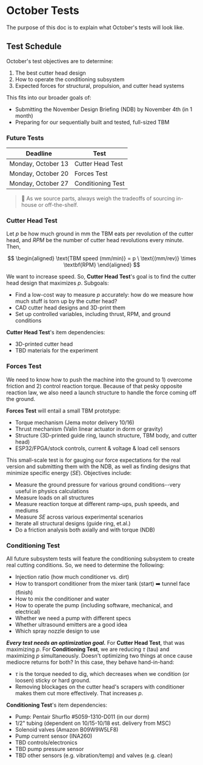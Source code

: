 # October Tests
The purpose of this doc is to explain what October's tests will look like.

## Test Schedule

October's test objectives are to determine:
1. The best cutter head design
2. How to operate the conditioning subsystem
3. Expected forces for structural, propulsion, and cutter head systems

This fits into our broader goals of:
* Submitting the November Design Briefing (NDB) by November 4th (in 1 month)
* Preparing for our sequentially built and tested, full-sized TBM

### Future Tests
| Deadline | Test |
|---|---|
| Monday, October 13 | Cutter Head Test |
| Monday, October 20 | Forces Test|
| Monday, October 27 | Conditioning Test |

> 🚨 As we source parts, always weigh the tradeoffs of sourcing in-house or off-the-shelf. 

### Cutter Head Test

Let *p* be how much ground in mm the TBM eats per revolution of the cutter head, and *RPM* be the number of cutter head revolutions every minute. Then, 

$$
\begin{aligned}
\text{TBM speed (mm/min)} = p \ \text{(mm/rev)} \times \textbf{RPM}
\end{aligned}
$$

We want to increase speed. So, **Cutter Head Test**'s goal is to find the cutter head design that maximizes *p*. 
Subgoals:
* Find a low-cost way to measure *p* accurately: how do we measure how much stuff is torn up by the cutter head?
* CAD cutter head designs and 3D-print them
* Set up controlled variables, including thrust, RPM, and ground conditions

**Cutter Head Test**'s item dependencies:
* 3D-printed cutter head
* TBD materials for the experiment


### Forces Test

We need to know how to push the machine into the ground to 1) overcome friction and 2) control reaction torque.
Because of that pesky opposite reaction law, we also need a launch structure to handle the force coming off the ground.

**Forces Test** will entail a small TBM prototype:
* Torque mechanism (Jema motor delivery 10/16)
* Thrust mechanism (Valin linear actuator in dorm or gravity)
* Structure (3D-printed guide ring, launch structure, TBM body, and cutter head)
* ESP32/FPGA/stock controls, current & voltage & load cell sensors

This small-scale test is for gauging our force expectations for the real version and submitting them with the NDB, as well as finding designs that minimize specific energy (*SE*).
Objectives include:
* Measure the ground pressure for various ground conditions--very useful in physics calculations
* Measure loads on all structures
* Measure reaction torque at different ramp-ups, push speeds, and mediums
* Measure *SE* across various experimental scenarios 
* Iterate all structural designs (guide ring, et.al.)
* Do a friction analysis both axially and with torque (NDB)

### Conditioning Test

All future subsystem tests will feature the conditioning subsystem to create real cutting conditions. So, we need to determine the following:
* Injection ratio (how much conditioner vs. dirt)
* How to transport conditioner from the mixer tank (start) ➡️ tunnel face (finish)
* How to mix the conditioner and water
* How to operate the pump (including software, mechanical, and electrical)
* Whether we need a pump with different specs
* Whether ultrasound emitters are a good idea
* Which spray nozzle design to use

***Every test needs an optimization goal.*** For **Cutter Head Test**, that was maximizing *p*. For **Conditioning Test**, we are reducing $\tau$ (tau) and maximizing *p* simultaneously. 
Doesn't optimizing two things at once cause mediocre returns for both?
In this case, they behave hand-in-hand:
* $\tau$ is the torque needed to dig, which decreases when we condition (or loosen) sticky or hard ground. 
* Removing blockages on the cutter head's scrapers with conditioner makes them cut more effectively. That increases *p*.

**Conditioning Test**'s item dependencies:
* Pump: Pentair Shurflo #5059-1310-D011 (in our dorm)
* 1/2" tubing (dependent on 10/15-10/18 est. delivery from MSC)
* Solenoid valves (Amazon B09W9W5LF8)
* Pump current sensor (INA260)
* TBD controls/electronics
* TBD pump pressure sensor
* TBD other sensors (e.g. vibration/temp) and valves (e.g. clean)

